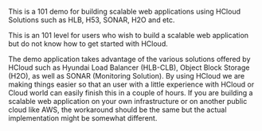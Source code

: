 This is a 101 demo for building scalable web applications using HCloud Solutions such as HLB, H53, SONAR, H2O and etc. 

This is an 101 level for users who wish to build a scalable web application but do not know how to get started with HCloud.

The demo application takes advantage of the various solutions offered by HCloud such as Hyundai Load Balancer (HLB-CLB), Object Block Storage (H2O), as well as SONAR (Monitoring Solution). By using HCloud we are making things easier so that an user with a little experience with HCloud or Cloud world can easily finish this in a couple of hours. If you are building a scalable web application on your own infrastructure or on another public cloud like AWS, the workaround should be the same but the actual implementation might be somewhat different.



